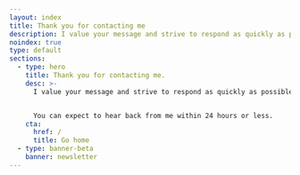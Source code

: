 ```yaml
---
layout: index
title: Thank you for contacting me
description: I value your message and strive to respond as quickly as possible. You can expect to hear back from me within 24 hours or less.
noindex: true
type: default
sections:
  - type: hero
    title: Thank you for contacting me.
    desc: >-
      I value your message and strive to respond as quickly as possible.


      You can expect to hear back from me within 24 hours or less.
    cta:
      href: /
      title: Go home
  - type: banner-beta
    banner: newsletter
---
```

